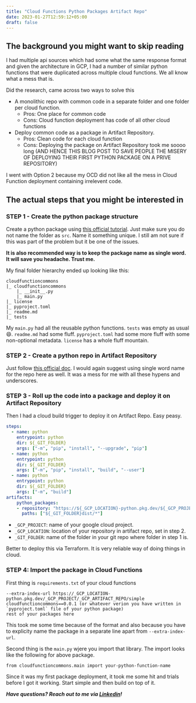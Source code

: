 ```yaml
---
title: "Cloud Functions Python Packages Artifact Repo"
date: 2023-01-27T12:59:12+05:00
draft: false
---
```


## The background you might want to skip reading

I had multiple api sources which had some what the same response format and given the architecture in GCP, I had a number of similar python functions that were duplicated across multiple cloud functions. We all know what a mess that is.

Did the research, came across two ways to solve this

- A monolithic repo with common code in a separate folder and one folder per cloud function.
  - Pros: One place for common code
  - Cons: Cloud function deployment has code of all other cloud functions
- Deploy common code as a package in Artifact Repository.
  - Pros: Clean code for each cloud function
  - Cons: Deploying the package on Artifact Repository took me soooo long (AND HENCE THIS BLOG POST TO SAVE PEOPLE THE MISERY OF DEPLOYING THEIR FIRST PYTHON PACKAGE ON A PRIVE REPOSITORY)

I went with Option 2 because my OCD did not like all the mess in Cloud Function deployment containing irrelevent code.

## The actual steps that you might be interested in

### STEP 1 - Create the python package structure

Create a python package using [this official tutorial](https://packaging.python.org/en/latest/tutorials/packaging-projects/). Just make sure you do not name the folder as `src`. Name it something unique. I still am not sure if this was part of the problem but it be one of the issues.

**It is also recommended way is to keep the package name as single word. It will save you headache. Trust me.**

My final folder hierarchy ended up looking like this:

```text
cloudfunctioncommons
|_ cloudfunctioncommons
    |_ __init__.py
    |_ main.py
|_ license
|_ pyproject.toml
|_ readme.md
|_ tests
```

My `main.py` had all the reusable python functions. `tests` was empty as usual :smile:. `readme.md` had some fluff. `pyproject.toml` had some more fluff with some non-optional metadata. `license` has a whole fluff mountain.

### STEP 2 - Create a python repo in Artifact Repository

Just follow [this official doc](https://cloud.google.com/artifact-registry/docs/python/store-python#create). I would again suggest using single word name for the repo here as well. It was a mess for me with all these hypens and underscores.

### STEP 3 - Roll up the code into a package and deploy it on Artifact Repository

Then I had a cloud build trigger to deploy it on Artifact Repo. Easy peasy.

```yaml
steps:
  - name: python
    entrypoint: python
    dir: ${_GIT_FOLDER}
    args: ["-m", "pip", "install", "--upgrade", "pip"]     
  - name: python
    entrypoint: python
    dir: ${_GIT_FOLDER}
    args: ["-m", "pip", "install", "build", "--user"]
  - name: python
    entrypoint: python
    dir: ${_GIT_FOLDER}
    args: ["-m", "build"]
artifacts:
    python_packages:
    - repository: "https://${_GCP_LOCATION}-python.pkg.dev/${_GCP_PROJECT}/${_GCP_ARTIFACT_REPO}/"
      paths: ["${_GIT_FOLDER}dist/*"]
```

- `_GCP_PROJECT`: name of your google cloud project.
- `_GCP_LOCATION`: location of your repository in artifact repo, set in step 2.
- `_GIT_FOLDER`: name of the folder in your git repo where folder in step 1 is.

Better to deploy this via Terraform. It is very reliable way of doing things in cloud.

### STEP 4: Import the package in Cloud Functions

First thing is `requirements.txt` of your cloud functions

```text
--extra-index-url https://_GCP_LOCATION-python.pkg.dev/_GCP_PROJECT/_GCP_ARTIFACT_REPO/simple
cloudfunctioncommons==0.0.1 (or whatever verion you have written in `pyproject.toml` file of your python package)
rest of your packages here
```

This took me some time because of the format and also because you have to explicity name the package in a separate line apart from `--extra-index-url`.

Second thing is the `main.py` wjere you import that library. The import looks like the following for above package.

`from cloudfunctioncommons.main import your-python-function-name`

Since it was my first package deployment, it took me some hit and trials before I got it working. Start simple and then build on top of it.

**_Have questions? Reach out to me via [Linkedin](https://linkedin.com/in/urvahshabbir/)!_**
